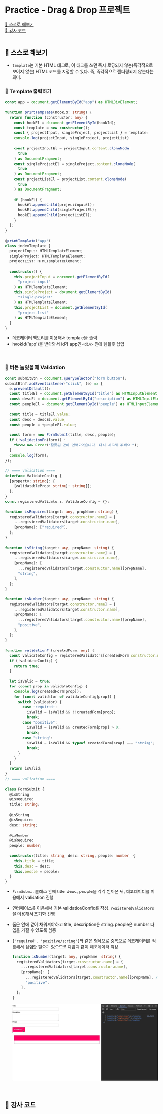 # Practice - Drag & Drop 프로젝트

[📌 스스로 해보기](#-스스로-해보기)<br>
[📌 강사 코드](#-강사-코드)<br>
<br>

## 📌 스스로 해보기

- `template`는 기본 HTML 태그로, 이 태그를 쓰면 즉시 로딩되지 않는(즉각적으로 보이지 않는) HTML 코드를 지정할 수 있다. 즉, 즉각적으로 렌더링되지 않는다는 의미.

### 📖 Template 출력하기

```ts
const app = document.getElementById("app") as HTMLDivElement;

function printTemplate(hookId: string) {
  return function (constructor: any) {
    const hookEl = document.getElementById(hookId);
    const template = new constructor();
    const { projectInput, singleProject, projectList } = template;
    console.log(projectInput, singleProject, projectList);

    const projectInputEl = projectInput.content.cloneNode(
      true
    ) as DocumentFragment;
    const singleProjectEl = singleProject.content.cloneNode(
      true
    ) as DocumentFragment;
    const projectListEl = projectList.content.cloneNode(
      true
    ) as DocumentFragment;

    if (hookEl) {
      hookEl.appendChild(projectInputEl);
      hookEl.appendChild(singleProjectEl);
      hookEl.appendChild(projectListEl);
    }
  };
}

@printTemplate("app")
class indexTemplate {
  projectInput: HTMLTemplateElement;
  singleProject: HTMLTemplateElement;
  projectList: HTMLTemplateElement;

  constructor() {
    this.projectInput = document.getElementById(
      "project-input"
    ) as HTMLTemplateElement;
    this.singleProject = document.getElementById(
      "single-project"
    ) as HTMLTemplateElement;
    this.projectList = document.getElementById(
      "project-list"
    ) as HTMLTemplateElement;
  }
}
```

- 데코레이터 팩토리를 이용해서 template을 출력
- hookId('app')을 받아와서 id가 app인 `<div>` 안에 템플릿 삽입

<br>

### 📖 버튼 눌렀을 때 Validation

```ts
const submitBtn = document.querySelector("form button");
submitBtn?.addEventListener("click", (e) => {
  e.preventDefault();
  const titleEl = document.getElementById("title") as HTMLInputElement;
  const descEl = document.getElementById("description") as HTMLInputElement;
  const peopleEl = document.getElementById("people") as HTMLInputElement;

  const title = titleEl.value;
  const desc = descEl.value;
  const people = +peopleEl.value;

  const form = new FormSubmit(title, desc, people);
  if (!validationFn(form)) {
    throw new Error("잘못된 값이 입력되었습니다. 다시 시도해 주세요.");
  }
  console.log(form);
});

// ==== validation ====
interface ValidateConfig {
  [property: string]: {
    [validatableProp: string]: string[];
  };
}
const registeredValidators: ValidateConfig = {};

function isRequired(target: any, propName: string) {
  registeredValidators[target.constructor.name] = {
    ...registeredValidators[target.constructor.name],
    [propName]: ["required"],
  };
}

function isString(target: any, propName: string) {
  registeredValidators[target.constructor.name] = {
    ...registeredValidators[target.constructor.name],
    [propName]: [
      ...registeredValidators[target.constructor.name][propName],
      "string",
    ],
  };
}

function isNumber(target: any, propName: string) {
  registeredValidators[target.constructor.name] = {
    ...registeredValidators[target.constructor.name],
    [propName]: [
      ...registeredValidators[target.constructor.name][propName],
      "positive",
    ],
  };
}

function validationFn(createdForm: any) {
  const validateConfig = registeredValidators[createdForm.constructor.name];
  if (!validateConfig) {
    return true;
  }

  let isValid = true;
  for (const prop in validateConfig) {
    console.log(createdForm[prop]);
    for (const validator of validateConfig[prop]) {
      switch (validator) {
        case "required":
          isValid = isValid && !!createdForm[prop];
          break;
        case "positive":
          isValid = isValid && createdForm[prop] > 0;
          break;
        case "string":
          isValid = isValid && typeof createdForm[prop] === "string";
          break;
      }
    }
  }
  return isValid;
}
// ==== validation ====

class FormSubmit {
  @isString
  @isRequired
  title: string;

  @isString
  @isRequired
  desc: string;

  @isNumber
  @isRequired
  people: number;

  constructor(title: string, desc: string, people: number) {
    this.title = title;
    this.desc = desc;
    this.people = people;
  }
}
```

- `FormSubmit` 클래스 안에 title, desc, people을 각각 받아온 뒤, 데코레이터를 이용해서 validation 진행
- 인터페이스를 이용해서 기본 validationConfig를 작성. `registeredValidators`을 이용해서 초기화 진행
- 폼은 안에 값이 채워져야하고 title, description은 string. people은 number 타입을 가질 수 있도록 검증
- `['required', 'positive/string']`와 같은 형식으로 중복으로 데코레이터를 적용해서 삽입할 필요가 있으므로 다음과 같이 데코레이터 작성

  ```ts
  function isNumber(target: any, propName: string) {
    registeredValidators[target.constructor.name] = {
      ...registeredValidators[target.constructor.name],
      [propName]: [
        ...registeredValidators[target.constructor.name][propName], // 'required'를 위함
        "positive",
      ],
    };
  }
  ```

  ![초기-세팅](./초기세팅.gif)

    <br>

## 📌 강사 코드
